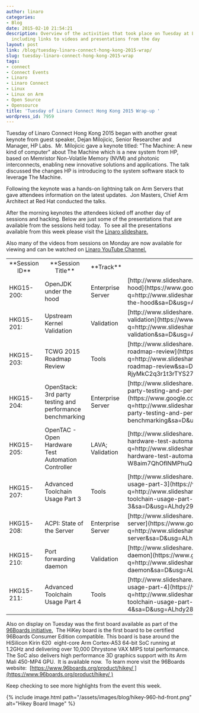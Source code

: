 ```yaml
---
author: linaro
categories:
- Blog
date: 2015-02-10 21:54:21
description: Overview of the activities that took place on Tuesday at Linaro Connect
  including links to videos and presentations from the day
layout: post
link: /blog/tuesday-linaro-connect-hong-kong-2015-wrap/
slug: tuesday-linaro-connect-hong-kong-2015-wrap
tags:
- connect
- Connect Events
- Linaro
- Linaro Connect
- Linux
- Linux on Arm
- Open Source
- Opensource
title: 'Tuesday of Linaro Connect Hong Kong 2015 Wrap-up '
wordpress_id: 7959
---
```


Tuesday of Linaro Connect Hong Kong 2015 began with another great keynote from guest speaker, Dejan Milojicic, Senior Researcher and Manager, HP Labs.  Mr. Milojicic gave a keynote titled: "The Machine: A new kind of computer" about The Machine which is a new system from HP, based on Memristor Non-Volatile Memory (NVM) and photonic interconnects, enabling new innovative solutions and applications. The talk discussed the changes HP is introducing to the system software stack to leverage The Machine.

Following the keynote was a hands-on lightning talk on Arm Servers that gave attendees information on the latest updates.  Jon Masters, Chief Arm Architect at Red Hat conducted the talks.

After the morning keynotes the attendees kicked off another day of sessions and hacking. Below are just some of the presentations that are available from the sessions held today.  To see all the presentations available from this week please visit the [Linaro slideshare.](http://www.slideshare.net/linaroorg)

Also many of the videos from sessions on Monday are now available for viewing and can be watched on [Linaro YouTube Channel.](https://www.youtube.com/user/LinaroOnAir/videos)


<table width="1020" class="table responsive-table" markdown="1">
<tbody >
<tr >

<td width="90" style="text-align: center;" markdown="1">
**Session ID**
</td>

<td width="247" style="text-align: center;" markdown="1">
**Session Title**
</td>

<td width="64" style="text-align: center;" markdown="1">
**Track**
</td>

<td width="619" style="text-align: center;" markdown="1">
**URL to Slideshare**
</td>
</tr>
<tr >

<td width="90" markdown="1">
HKG15-200:
</td>

<td width="247" markdown="1">
OpenJDK under the hood
</td>

<td width="64" markdown="1">
Enterprise Server
</td>

<td width="619" markdown="1">
[http://www.slideshare.net/linaroorg/hkg15200-openjdk-under-the-hood](https://www.google.com/url?q=http://www.slideshare.net/linaroorg/hkg15200-openjdk-under-the-hood&sa=D&usg=ALhdy2_iqW-W1knKkA_5rhUQ0IYSqJVmyg)
</td>
</tr>
<tr >

<td width="90" markdown="1">
HKG15-201:
</td>

<td width="247" markdown="1">
Upstream Kernel Validation
</td>

<td width="64" markdown="1">
Validation
</td>

<td width="619" markdown="1">
[http://www.slideshare.net/linaroorg/hkg15201-upstream-kernel-validation](https://www.google.com/url?q=http://www.slideshare.net/linaroorg/hkg15201-upstream-kernel-validation&sa=D&usg=ALhdy28GbVjBve3qc1qNhy2u0K8As5aPEg)
</td>
</tr>
<tr >

<td width="90" markdown="1">
HKG15-203:
</td>

<td width="247" markdown="1">
TCWG 2015 Roadmap Review
</td>

<td width="64" markdown="1">
Tools
</td>

<td width="619" markdown="1">
[http://www.slideshare.net/linaroorg/hkg15203-tcwg-2015-roadmap-review](https://www.google.com/url?q=http://www.slideshare.net/linaroorg/hkg15203-tcwg-2015-roadmap-review&sa=D&usg=ALhdy2-RjyMkC2q3r1t3rTYS27_eiXHm-A)
</td>
</tr>
<tr >

<td width="90" markdown="1">
HKG15-204:
</td>

<td width="247" markdown="1">
OpenStack: 3rd party testing and performance benchmarking
</td>

<td width="64" markdown="1">
Enterprise Server
</td>

<td width="619" markdown="1">
[http://www.slideshare.net/linaroorg/hkg15204-openstack-3rd-party-testing-and-performance-benchmarking](https://www.google.com/url?q=http://www.slideshare.net/linaroorg/hkg15204-openstack-3rd-party-testing-and-performance-benchmarking&sa=D&usg=ALhdy29k_cRvKfyAH4PBxNgqUV5IDtct4Q)
</td>
</tr>
<tr >

<td width="90" markdown="1">
HKG15-205:
</td>

<td width="247" markdown="1">
OpenTAC - Open Hardware Test Automation Controller
</td>

<td width="64" markdown="1">
LAVA; Validation
</td>

<td width="619" markdown="1">
[http://www.slideshare.net/linaroorg/hkg15205-opentac-open-hardware-test-automation-controller](https://www.google.com/url?q=http://www.slideshare.net/linaroorg/hkg15205-opentac-open-hardware-test-automation-controller&sa=D&usg=ALhdy2-W8aim7QhOflNMPhuQPp6t7UMOiw)
</td>
</tr>
<tr >

<td width="90" markdown="1">
HKG15-207:
</td>

<td width="247" markdown="1">
Advanced Toolchain Usage Part 3
</td>

<td width="64" markdown="1">
Tools
</td>

<td width="619" markdown="1">
[http://www.slideshare.net/linaroorg/hkg15207-advanced-toolchain-usage-part-3](https://www.google.com/url?q=http://www.slideshare.net/linaroorg/hkg15207-advanced-toolchain-usage-part-3&sa=D&usg=ALhdy296WfTIJ0uvlLEcorStvgWAbADYgg)
</td>
</tr>
<tr >

<td width="90" markdown="1">
HKG15-208:
</td>

<td width="247" markdown="1">
ACPI: State of the Server
</td>

<td width="64" markdown="1">
Enterprise Server
</td>

<td width="619" markdown="1">
[http://www.slideshare.net/linaroorg/hkg15208-acpi-state-of-the-server](https://www.google.com/url?q=http://www.slideshare.net/linaroorg/hkg15208-acpi-state-of-the-server&sa=D&usg=ALhdy29NftLV3H9irnZsFwP1X1gRmvyKrA)
</td>
</tr>
<tr >

<td width="90" markdown="1">
HKG15-210:
</td>

<td width="247" markdown="1">
Port forwarding daemon
</td>

<td width="64" markdown="1">
Validation
</td>

<td width="619" markdown="1">
[http://www.slideshare.net/linaroorg/hkg15210-port-forwarding-daemon](https://www.google.com/url?q=http://www.slideshare.net/linaroorg/hkg15210-port-forwarding-daemon&sa=D&usg=ALhdy28aEVC-rVOADkOkrEfj5kTOOcPuiQ)
</td>
</tr>
<tr >

<td width="90" markdown="1">
HKG15-211:
</td>

<td width="247" markdown="1">
Advanced Toolchain Usage Part 4
</td>

<td width="64" markdown="1">
Tools
</td>

<td width="619" markdown="1">
[http://www.slideshare.net/linaroorg/hkg15211-advanced-toolchain-usage-part-4](https://www.google.com/url?q=http://www.slideshare.net/linaroorg/hkg15211-advanced-toolchain-usage-part-4&sa=D&usg=ALhdy28PAq0QUyC_wkobM7TjmypQvfsB3w)
</td>
</tr>
</tbody>
</table>


Also on display on Tuesday was the first board available as part of the [96Boards initiative.](https://www.96boards.org/)  The HiKey board is the first board to be certified 96Boards Consumer Edition compatible. This board is base around the HiSilicon Kirin 620  eight-core Arm Cortex-A53 64-bit SoC running at 1.2GHz and delivering over 10,000 Dhrystone VAX MIPS total performance. The SoC also delivers high performance 3D graphics support with its Arm Mali 450-MP4 GPU.  It is available now.  To learn more visit the 96Boards website:  [https://www.96boards.org/product/hikey/ ](https://www.96boards.org/product/hikey/ )

Keep checking to see more highlights from the event this week.

{% include image.html path="/assets/images/blog/hikey-960-hd-front.png" alt="Hikey Board Image" %}
